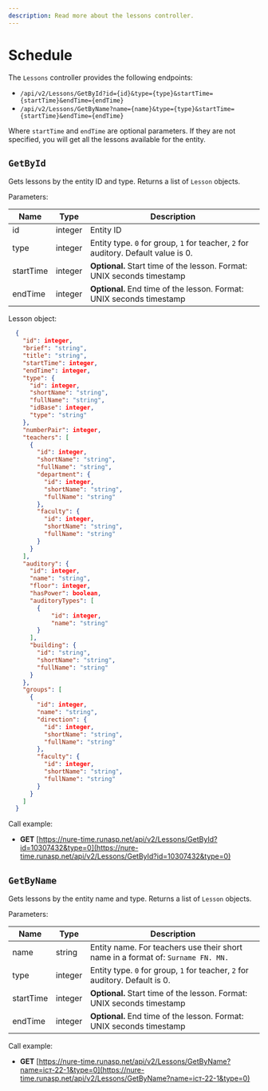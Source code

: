 ```yaml
---
description: Read more about the lessons controller.
---
```


# Schedule

The `Lessons` controller provides the following endpoints:
* `/api/v2/Lessons/GetById?id={id}&type={type}&startTime={startTime}&endTime={endTime}`
* `/api/v2/Lessons/GetByName?name={name}&type={type}&startTime={startTime}&endTime={endTime}`

Where `startTime` and `endTime` are optional parameters. If they are not specified, you will get all the lessons available for the entity.


## `GetById`
Gets lessons by the entity ID and type. Returns a list of `Lesson` objects.

Parameters:

| Name      | Type   | Description                                                                        |
|-----------|--------|------------------------------------------------------------------------------------|
| id        | integer| Entity ID                                                                          |
| type      | integer| Entity type. `0` for group, `1` for teacher, `2` for auditory. Default value is 0. |
| startTime | integer| **Optional.** Start time of the lesson. Format: UNIX seconds timestamp             |
| endTime   | integer| **Optional.** End time of the lesson. Format: UNIX seconds timestamp               |


Lesson object:
```json
  {
    "id": integer,
    "brief": "string",
    "title": "string",
    "startTime": integer,
    "endTime": integer,
    "type": {
      "id": integer,
      "shortName": "string",
      "fullName": "string",
      "idBase": integer,
      "type": "string"
    },
    "numberPair": integer,
    "teachers": [
      {
        "id": integer,
        "shortName": "string",
        "fullName": "string",
        "department": {
          "id": integer,
          "shortName": "string",
          "fullName": "string"
        },
        "faculty": {
          "id": integer,
          "shortName": "string",
          "fullName": "string"
        }
      }
    ],
    "auditory": {
      "id": integer,
      "name": "string",
      "floor": integer,
      "hasPower": boolean,
      "auditoryTypes": [
        {
            "id": integer,
            "name": "string"
        }
      ],
      "building": {
        "id": "string",
        "shortName": "string",
        "fullName": "string"
      }
    },
    "groups": [
      {
        "id": integer,
        "name": "string",
        "direction": {
          "id": integer,
          "shortName": "string",
          "fullName": "string"
        },
        "faculty": {
          "id": integer,
          "shortName": "string",
          "fullName": "string"
        }
      }
    ]
  }
```

Call example:

- **GET** [https://nure-time.runasp.net/api/v2/Lessons/GetById?id=10307432&type=0](https://nure-time.runasp.net/api/v2/Lessons/GetById?id=10307432&type=0)

## `GetByName`

Gets lessons by the entity name and type. Returns a list of `Lesson` objects.

Parameters:

| Name      | Type   | Description                                                                      |
|-----------|--------|----------------------------------------------------------------------------------|
| name      | string | Entity name. For teachers use their short name in a format of: `Surname FN. MN.` |
| type      | integer| Entity type. `0` for group, `1` for teacher, `2` for auditory. Default is 0.     |
| startTime | integer| **Optional.** Start time of the lesson. Format: UNIX seconds timestamp           |
| endTime   | integer| **Optional.** End time of the lesson. Format: UNIX seconds timestamp             |


Call example:

- **GET** [https://nure-time.runasp.net/api/v2/Lessons/GetByName?name=іст-22-1&type=0](https://nure-time.runasp.net/api/v2/Lessons/GetByName?name=іст-22-1&type=0)
